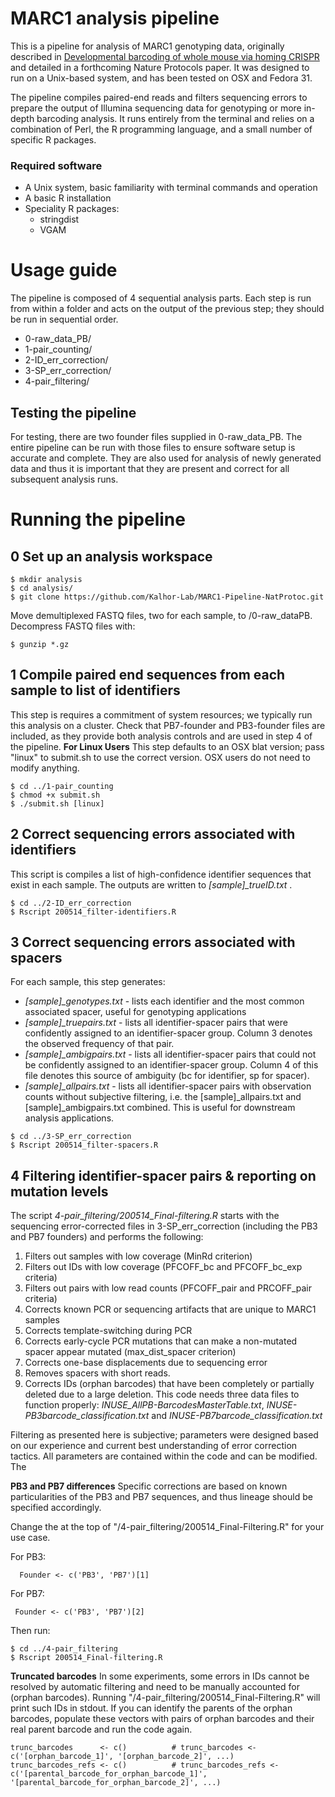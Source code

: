  
# MARC1 analysis pipeline

This is a pipeline for analysis of MARC1 genotyping data, originally described in [Developmental barcoding of whole mouse via homing CRISPR](https://science.sciencemag.org/content/361/6405/eaat9804.long) and detailed in a forthcoming Nature Protocols paper. It was designed to run on a Unix-based system, and has been tested on OSX and Fedora 31. 

The pipeline compiles paired-end reads and filters sequencing errors to prepare the output of Illumina sequencing data for genotyping or more in-depth barcoding analysis. It runs entirely from the terminal and relies on a combination of Perl, the R programming language, and a small number of specific R packages.

### Required software

* A Unix system, basic familiarity with terminal commands and operation
* A basic R installation
* Speciality R packages:
  - stringdist
  - VGAM

# Usage guide

The pipeline is composed of 4 sequential analysis parts. Each step is run from within a folder and acts on the output of the previous step; they should be run in sequential order.

* 0-raw_data_PB/  
* 1-pair_counting/
* 2-ID_err_correction/
* 3-SP_err_correction/  
* 4-pair_filtering/ 

## Testing the pipeline
For testing, there are two founder files supplied in 0-raw_data_PB. The entire pipeline can be run with those files to ensure software setup is accurate and complete. They are also used for analysis of newly generated data and thus it is important that they are present and correct for all subsequent analysis runs.

# Running the pipeline

## 0 Set up an analysis workspace
  ```
 $ mkdir analysis 
 $ cd analysis/
 $ git clone https://github.com/Kalhor-Lab/MARC1-Pipeline-NatProtoc.git
 ```

Move demultiplexed FASTQ files, two for each sample, to /0-raw_dataPB. Decompress FASTQ files with:
 ```
 $ gunzip *.gz
 ```
## 1 Compile paired end sequences from each sample to list of identifiers
This step is requires a commitment of system resources; we typically run this analysis on a cluster. Check that PB7-founder and PB3-founder files are included, as they provide both analysis controls and are used in step 4 of the pipeline. 
**For Linux Users** This step defaults to an OSX blat version; pass "linux" to submit.sh to use the correct version. OSX users do not need to modify anything.

  ```
  $ cd ../1-pair_counting
  $ chmod +x submit.sh
  $ ./submit.sh [linux]
  ```
## 2 Correct sequencing errors associated with identifiers 
This script is compiles a list of high-confidence identifier sequences that exist in each sample. The outputs are written to  _[sample]\_trueID.txt_ .
  ```
  $ cd ../2-ID_err_correction
  $ Rscript 200514_filter-identifiers.R
  ```

## 3 Correct sequencing errors associated with spacers

For each sample, this step generates: 
  * _[sample]\_genotypes.txt_  - lists each identifier and the most common associated spacer, useful for genotyping applications
  * _[sample]\_truepairs.txt_ - lists all identifier-spacer pairs that were confidently assigned to an identifier-spacer group. Column 3 denotes the observed frequency of that pair. 
  * _[sample]\_ambigpairs.txt_ - lists all identifier-spacer pairs that could not be confidently assigned to an identifier-spacer group. Column 4 of this file denotes this source of ambiguity (bc for identifier, sp for spacer).
  * _[sample]\_allpairs.txt_  - lists all identifier-spacer pairs with observation counts without subjective filtering, i.e. the [sample]_allpairs.txt and [sample]_ambigpairs.txt combined. This is useful for downstream analysis applications. 
 
  ```
  $ cd ../3-SP_err_correction
  $ Rscript 200514_filter-spacers.R
  ```
  
## 4 Filtering identifier-spacer pairs & reporting on mutation levels

The script _4-pair_filtering/200514_Final-filtering.R_ starts with the sequencing error-corrected files in 3-SP_err_correction (including the PB3 and PB7 founders) and performs the following:
1) Filters out samples with low coverage (MinRd criterion)
2) Filters out IDs with low coverage (PFCOFF_bc and PFCOFF_bc_exp criteria)
3) Filters out pairs with low read counts (PFCOFF_pair and PRCOFF_pair criteria)
4) Corrects known PCR or sequencing artifacts that are unique to MARC1 samples
5) Corrects template-switching during PCR
6) Corrects early-cycle PCR mutations that can make a non-mutated spacer appear mutated (max_dist_spacer criterion)
7) Corrects one-base displacements due to sequencing error
8) Removes spacers with short reads.
9) Corrects IDs (orphan barcodes) that have been completely or partially deleted due to a large deletion.
This code needs three data files to function properly: _INUSE_AllPB-BarcodesMasterTable.txt_, _INUSE-PB3barcode_classification.txt_ and _INUSE-PB7barcode_classification.txt_

Filtering as presented here is subjective; parameters were designed based on our experience and current best understanding of error correction tactics. All parameters are contained within the code and can be modified. The 


**PB3 and PB7 differences** Specific corrections are based on known particularities of the PB3 and PB7 sequences, and thus lineage should be specified accordingly. 

Change the at the top of "/4-pair_filtering/200514_Final-Filtering.R" for your use case.

For PB3:
```
  Founder <- c('PB3', 'PB7')[1]                   
  ```
 For PB7:
 ```
  Founder <- c('PB3', 'PB7')[2]                   
  ```
  
Then run:
  ```
  $ cd ../4-pair_filtering
  $ Rscript 200514_Final-filtering.R
  ```
**Truncated barcodes** In some experiments, some errors in IDs cannot be resolved by automatic filtering and need to be manually accounted for (orphan barcodes). Running "/4-pair_filtering/200514_Final-Filtering.R" will print such IDs in stdout.  If you can identify the parents of the orphan barcodes, populate these vectors with pairs of orphan barcodes and their real parent barcode and run the code again. 
```
trunc_barcodes      <- c()          # trunc_barcodes <- c('[orphan_barcode_1]', '[orphan_barcode_2]', ...)
trunc_barcodes_refs <- c()          # trunc_barcodes_refs <- c('[parental_barcode_for_orphan_barcode_1]', '[parental_barcode_for_orphan_barcode_2]', ...)
```

